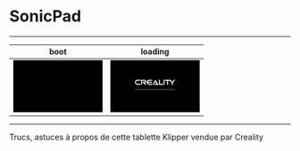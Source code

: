 # SonicPad

---
| boot | loading |
|:-------------------------:|:-------------------------:|
| ![Boot](./Images/boot.gif) | ![Chargement…](./Images/loading.gif) |
---
Trucs, astuces à propos de cette tablette Klipper vendue par Creality 

